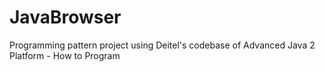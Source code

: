 # JavaBrowser
 Programming pattern project using Deitel's codebase of Advanced Java 2 Platform - How to Program  
